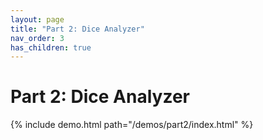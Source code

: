 ```yaml
---
layout: page
title: "Part 2: Dice Analyzer"
nav_order: 3
has_children: true
---
```


# Part 2: Dice Analyzer

{% include demo.html path="/demos/part2/index.html" %}